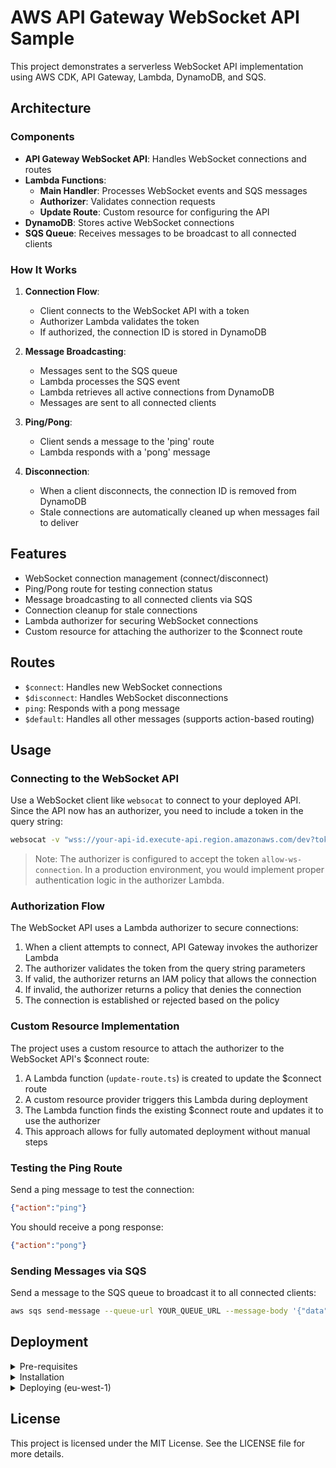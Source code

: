 # AWS API Gateway WebSocket API Sample

This project demonstrates a serverless WebSocket API implementation using AWS CDK, API Gateway, Lambda, DynamoDB, and SQS.

## Architecture

### Components

- **API Gateway WebSocket API**: Handles WebSocket connections and routes
- **Lambda Functions**:
  - **Main Handler**: Processes WebSocket events and SQS messages
  - **Authorizer**: Validates connection requests
  - **Update Route**: Custom resource for configuring the API
- **DynamoDB**: Stores active WebSocket connections
- **SQS Queue**: Receives messages to be broadcast to all connected clients

### How It Works

1. **Connection Flow**:
   - Client connects to the WebSocket API with a token
   - Authorizer Lambda validates the token
   - If authorized, the connection ID is stored in DynamoDB

2. **Message Broadcasting**:
   - Messages sent to the SQS queue
   - Lambda processes the SQS event
   - Lambda retrieves all active connections from DynamoDB
   - Messages are sent to all connected clients

3. **Ping/Pong**:
   - Client sends a message to the 'ping' route
   - Lambda responds with a 'pong' message

4. **Disconnection**:
   - When a client disconnects, the connection ID is removed from DynamoDB
   - Stale connections are automatically cleaned up when messages fail to deliver

## Features

- WebSocket connection management (connect/disconnect)
- Ping/Pong route for testing connection status
- Message broadcasting to all connected clients via SQS
- Connection cleanup for stale connections
- Lambda authorizer for securing WebSocket connections
- Custom resource for attaching the authorizer to the $connect route

## Routes

- `$connect`: Handles new WebSocket connections
- `$disconnect`: Handles WebSocket disconnections
- `ping`: Responds with a pong message
- `$default`: Handles all other messages (supports action-based routing)

## Usage

### Connecting to the WebSocket API

Use a WebSocket client like `websocat` to connect to your deployed API. Since the API now has an authorizer, you need to include a token in the query string:

```bash
websocat -v "wss://your-api-id.execute-api.region.amazonaws.com/dev?token=allow-ws-connection"
```

> Note: The authorizer is configured to accept the token `allow-ws-connection`. In a production environment, you would implement proper authentication logic in the authorizer Lambda.

### Authorization Flow

The WebSocket API uses a Lambda authorizer to secure connections:

1. When a client attempts to connect, API Gateway invokes the authorizer Lambda
2. The authorizer validates the token from the query string parameters
3. If valid, the authorizer returns an IAM policy that allows the connection
4. If invalid, the authorizer returns a policy that denies the connection
5. The connection is established or rejected based on the policy

### Custom Resource Implementation

The project uses a custom resource to attach the authorizer to the WebSocket API's $connect route:

1. A Lambda function (`update-route.ts`) is created to update the $connect route
2. A custom resource provider triggers this Lambda during deployment
3. The Lambda function finds the existing $connect route and updates it to use the authorizer
4. This approach allows for fully automated deployment without manual steps

### Testing the Ping Route

Send a ping message to test the connection:

```json
{"action":"ping"}
```

You should receive a pong response:

```json
{"action":"pong"}
```

### Sending Messages via SQS

Send a message to the SQS queue to broadcast it to all connected clients:

```bash
aws sqs send-message --queue-url YOUR_QUEUE_URL --message-body '{"data":{"message":"Hello from SQS!"}}'  
```

## Deployment
<details>
  <summary>Pre-requisites</summary>

  - 🔧 AWS CLI Installed & Configured 👉 [Get help here](https://aws.amazon.com/cli/)
  - 🔧 Node.js 18.x+
  - 🔧 AWS CDK 👉 [Get help here](https://docs.aws.amazon.com/cdk/latest/guide/getting_started.html) 
</details>

<details>
  <summary>Installation</summary>
  Run command:

  ```bash
  npm install
  npm run bootstrap:dev
  ```
</details>
  
<details>
  <summary>Deploying (eu-west-1)</summary>
  Run command:

  ```bash
  npm run deploy:dev
  ```
</details>


## License

This project is licensed under the MIT License. See the LICENSE file for more details.